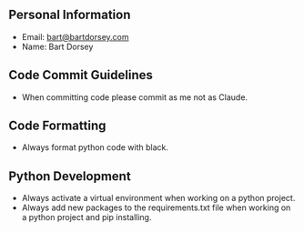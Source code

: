 ## Personal Information
- Email: bart@bartdorsey.com
- Name: Bart Dorsey

## Code Commit Guidelines
- When committing code please commit as me not as Claude.

## Code Formatting
- Always format python code with black.

## Python Development
- Always activate a virtual environment when working on a python project.
- Always add new packages to the requirements.txt file when working on a python project and pip installing.